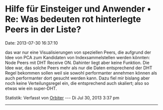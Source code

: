 Hilfe für Einsteiger und Anwender • Re: Was bedeuten rot hinterlegte Peers in der Liste?
========================================================================================

Date: 2013-07-30 16:37:10

das war nur eine Visualisierungen von speziellen Peers, die aufgrund der
Idee von PCA zum Kandidaten von Indexsammelstellen werden könnten: Node
Peers mit DHT Receive ON. Dahinter liegt aber keine Funktion. Die Idee
war, das solche Peers mehr als nur die Daten entsprechend der DHT Regel
bekommen sollen weil sie sowohl performanter annehmen können als auch
performanter dort gesucht werden kann. Dazu fiel mir bislang aber noch
keine Verteilungsregel ein, die entsprechend auch skaliert; also so
etwas wie ein super-DHT.

Statistik: Verfasst von
[Orbiter](http://forum.yacy-websuche.de/memberlist.php?mode=viewprofile&u=2)
--- Di Jul 30, 2013 3:37 pm

------------------------------------------------------------------------
